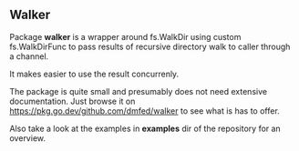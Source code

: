 ## Walker
Package **walker** is a wrapper around fs.WalkDir using custom 
fs.WalkDirFunc to pass results of recursive directory walk to
caller through a channel.

It makes easier to use the result concurrenly.

The package is quite small and presumably does not need extensive
documentation. Just browse it on https://pkg.go.dev/github.com/dmfed/walker 
to see what is has to offer. 

Also take a look at the examples in **examples** dir of the repository
for an overview.
